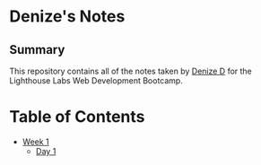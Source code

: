 # Denize's Notes

## Summary 
This repository contains all of the notes taken by [Denize D](https://github.com/denizedaza) for the Lighthouse Labs Web Development Bootcamp.

# Table of Contents

* [Week 1](/Week_1)
  * [Day 1](/Week_1/Day_1)